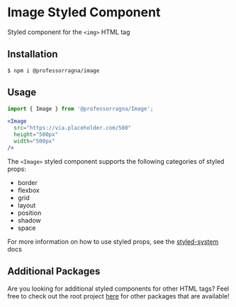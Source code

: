# Image Styled Component

Styled component for the `<img>` HTML tag

## Installation

```
$ npm i @professorragna/image
```

## Usage

```jsx
import { Image } from '@professorragna/Image';

<Image
  src="https://via.placeholder.com/500"
  height="500px"
  width="500px"
/>
```

The `<Image>` styled component supports the following categories of styled props:

- border
- flexbox
- grid
- layout
- position
- shadow
- space

For more information on how to use styled props, see the [styled-system](https://styled-system.com/api/) docs

## Additional Packages

Are you looking for additional styled components for other HTML tags? Feel free to check out the root project [here](https://github.com/jpbullalayao/ragna-lerna) for other packages that are available!
